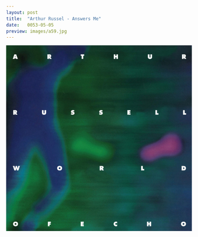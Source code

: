 ```yaml
---
layout: post
title:  "Arthur Russel - Answers Me"
date:   0053-05-05
preview: images/a59.jpg
---
```


![Arthur Russel - World of Echo](/images/a59.jpg)

